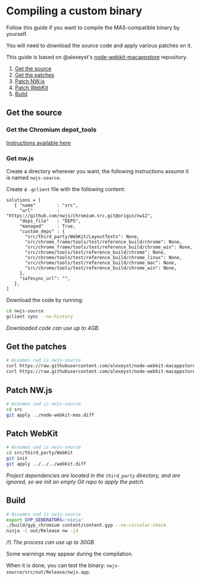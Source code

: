 
# Compiling a custom binary

Follow this guide if you want to compile the MAS-compatible binary by yourself.

You will need to download the source code and apply various patches on it.

This guide is based on @alexeyst's [node-webkit-macappstore](https://github.com/alexeyst/node-webkit-macappstore/blob/master/node-webkit-mas.diff) repository.

1. [Get the source](#get-the-source)
2. [Get the patches](#get-the-patches)
3. [Patch NW.js](#patch-nwjs)
4. [Patch WebKit](#patch-webkit)
5. [Build](#build)

## Get the source

### Get the Chromium depot_tools

[Instructions available here](http://www.chromium.org/developers/how-tos/install-depot-tools)

### Get nw.js

Create a directory wherever you want, the following instructions assume it is named `nwjs-source`.

Create a `.gclient` file with the following content:

```
solutions = [
   { "name"        : "src",
     "url"         : "https://github.com/nwjs/chromium.src.git@origin/nw12",
     "deps_file"   : "DEPS",
     "managed"     : True,
     "custom_deps" : {
       "src/third_party/WebKit/LayoutTests": None,
       "src/chrome_frame/tools/test/reference_build/chrome": None,
       "src/chrome_frame/tools/test/reference_build/chrome_win": None,
       "src/chrome/tools/test/reference_build/chrome": None,
       "src/chrome/tools/test/reference_build/chrome_linux": None,
       "src/chrome/tools/test/reference_build/chrome_mac": None,
       "src/chrome/tools/test/reference_build/chrome_win": None,
     },
     "safesync_url": "",
   },
]
```

Download the code by running:

```bash
cd nwjs-source
gclient sync --no-history
```

*Downloaded code can use up to 4GB.*

## Get the patches

```bash
# Assumes cwd is nwjs-source
curl https://raw.githubusercontent.com/alexeyst/node-webkit-macappstore/master/node-webkit-mas.diff > node-webkit-mas.diff
curl https://raw.githubusercontent.com/alexeyst/node-webkit-macappstore/master/webkit.diff > webkit.diff
```

## Patch NW.js

```bash
# Assumes cwd is nwjs-source
cd src
git apply ../node-webkit-mas.diff
```

## Patch WebKit

```bash
# Assumes cwd is nwjs-source
cd src/third_party/WebKit
git init
git apply ../../../webkit.diff
```

*Project dependencies are located in the `third_party` directory, and are ignored, so we init an empty Git repo to apply the patch.*

## Build

```bash
# Assumes cwd is nwjs-source
export GYP_GENERATORS='ninja'
./build/gyp_chromium content/content.gyp --no-circular-check
ninja -C out/Release nw -j4
```

*/!\ The process can use up to 30GB.*

Some warnings may appear during the compilation.

When it is done, you can test the binary: `nwjs-source/src/out/Release/nwjs.app`.
